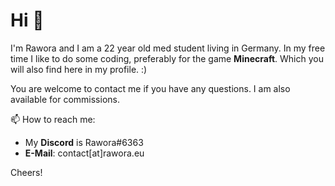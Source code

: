 # Hi 👋

I'm Rawora and I am a 22 year old med student living in Germany. In my free time I like to do some coding, preferably for the game **Minecraft**. Which you will also find here in my profile. :)


You are welcome to contact me if you have any questions. I am also available for commissions.


📫 How to reach me:
 - My **Discord** is Rawora#6363
 - **E-Mail**: contact[at]rawora.eu



Cheers!
